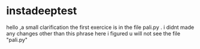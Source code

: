 # instadeeptest
hello ,a small clarification the first exercice is in the file pali.py . i didnt made any changes other than this phrase here i figured u will not see the file "pali.py"
